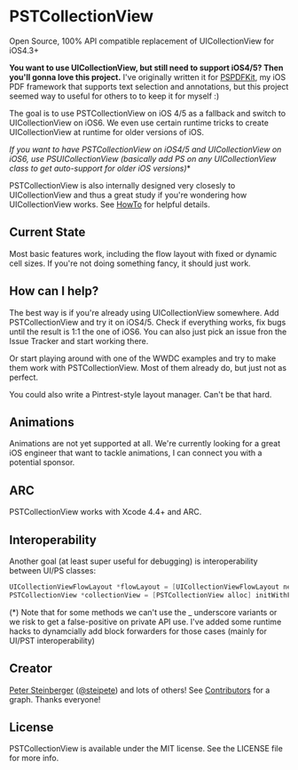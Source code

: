 PSTCollectionView
=================

Open Source, 100% API compatible replacement of UICollectionView for iOS4.3+

**You want to use UICollectionView, but still need to support iOS4/5? Then you'll gonna love this project.**
I've originally written it for [PSPDFKit](http://PSPDFKit.com), my iOS PDF framework that supports text selection and annotations, but this project seemed way to useful for others to to keep it for myself :)

The goal is to use PSTCollectionView on iOS 4/5 as a fallback and switch to UICollectionView on iOS6. We even use certain runtime tricks to create UICollectionView at runtime for older versions of iOS.

**If you want to have PSTCollectionView on iOS4/5 and UICollectionView on iOS6, use PSUICollectionView (basically add PS on any UICollectionView* class to get auto-support for older iOS versions)**

PSTCollectionView is also internally designed very closesly to UICollectionView and thus a great study if you're wondering how UICollectionView works. See [HowTo](/steipete/PSTCollectionView/blob/master/HowTo.md) for helpful details.

## Current State

Most basic features work, including the flow layout with fixed or dynamic cell sizes. If you're not doing something fancy, it should just work.

## How can I help?

The best way is if you're already using UICollectionView somewhere. Add PSTCollectionView and try it on iOS4/5. Check if everything works, fix bugs until the result is 1:1 the one of iOS6. You can also just pick an issue fron the Issue Tracker and start working there.

Or start playing around with one of the WWDC examples and try to make them work with PSTCollectionView. Most of them already do, but just not as perfect.

You could also write a Pintrest-style layout manager. Can't be that hard.

## Animations

Animations are not yet supported at all. We're currently looking for a great iOS engineer that want to tackle animations, I can connect you with a potential sponsor.

## ARC

PSTCollectionView works with Xcode 4.4+ and ARC.

## Interoperability

Another goal (at least super useful for debugging) is interoperability between UI/PS classes:

``` objective-c
UICollectionViewFlowLayout *flowLayout = [UICollectionViewFlowLayout new];
PSTCollectionView *collectionView = [PSTCollectionView alloc] initWithFrame:self.view.bounds collectionViewLayout:(PSTCollectionViewFlowLayout *)flowLayout];
```

(*) Note that for some methods we can't use the _ underscore variants or we risk to get a false-positive on private API use. I've added some runtime hacks to dynamcially add block forwarders for those cases (mainly for UI/PST interoperability)

## Creator

[Peter Steinberger](http://petersteinberger.com) ([@steipete](https://twitter.com/steipete))
and lots of others! See [Contributors](https://github.com/steipete/PSTCollectionView/graphs/contributors) for a graph. Thanks everyone!

## License

PSTCollectionView is available under the MIT license. See the LICENSE file for more info.
